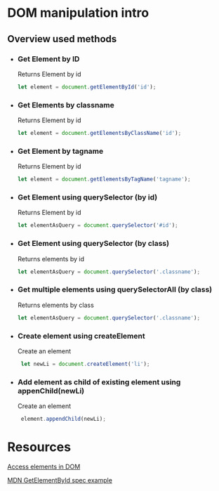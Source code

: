 # DOM manipulation intro

## Overview used methods

- ### Get Element by ID
    Returns Element by id 
    ```javascript
    let element = document.getElementById('id');
    ```
- ### Get Elements by classname
    Returns Element by id 
    ```javascript
    let element = document.getElementsByClassName('id');
    ```
- ### Get Element by tagname
    Returns Element by id 
    ```javascript
    let element = document.getElementsByTagName('tagname');
    ```

- ### Get Element using querySelector (by id)
    Returns Element by id 
    ```javascript
    let elementAsQuery = document.querySelector('#id');
    ```

- ### Get Element using querySelector (by class)
    Returns elements by id 
    ```javascript
    let elementAsQuery = document.querySelector('.classname');
    ```
    
- ### Get multiple elements using querySelectorAll (by class)
    Returns elements by class 
    ```javascript
    let elementAsQuery = document.querySelector('.classname');
    ```

- ### Create element using createElement
    Create an element 
    ```javascript
     let newLi = document.createElement('li');
    ```

- ### Add element as child of existing element using appenChild(newLi)
    Create an element 
    ```javascript
     element.appendChild(newLi);
    ```

# Resources

[Access elements in DOM](https://www.digitalocean.com/community/tutorials/how-to-access-elements-in-the-dom)

[MDN GetElementById spec example](https://developer.mozilla.org/en-US/docs/Web/API/Document/getElementById)


